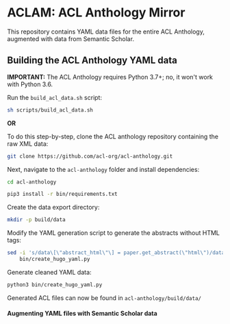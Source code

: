 # ACLAM: ACL Anthology Mirror

This repository contains YAML data files for the entire ACL Anthology, augmented with data from Semantic Scholar.

## Building the ACL Anthology YAML data

**IMPORTANT:** The ACL Anthology requires Python 3.7+; no, it won't work with Python 3.6.

Run the `build_acl_data.sh` script:

```bash
sh scripts/build_acl_data.sh
```

**OR**

To do this step-by-step, clone the ACL anthology repository containing the raw XML data:

```bash
git clone https://github.com/acl-org/acl-anthology.git
```
 
Next, navigate to the `acl-anthology` folder and install dependencies:

```bash
cd acl-anthology
```

```bash
pip3 install -r bin/requirements.txt
```

Create the data export directory:

```bash
mkdir -p build/data
```

Modify the YAML generation script to generate the abstracts without HTML tags:

```bash
sed -i 's/data\[\"abstract_html\"\] = paper.get_abstract(\"html\")/data["abstract"] = paper.get_abstract("plain")/g' \
    bin/create_hugo_yaml.py
```

Generate cleaned YAML data:

```bash
python3 bin/create_hugo_yaml.py
```

Generated ACL files can now be found in `acl-anthology/build/data/`

#### Augmenting YAML files with Semantic Scholar data

